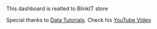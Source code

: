 This dashboard is realted to BlinkIT store

Special thanks to [Data Tutorials](https://www.youtube.com/@datatutorials1). Check his [YouTube Video](https://www.youtube.com/watch?v=mmxVCFceQgU)
